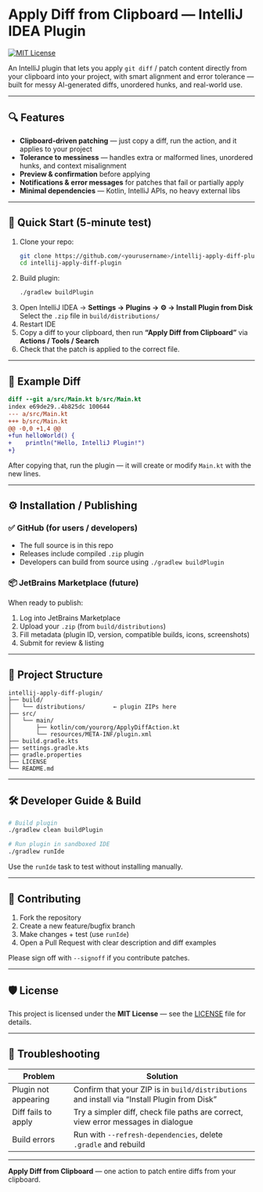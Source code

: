 # Apply Diff from Clipboard — IntelliJ IDEA Plugin

[![MIT License](https://img.shields.io/badge/license-MIT-blue.svg)](LICENSE)

An IntelliJ plugin that lets you apply `git diff` / patch content directly from your clipboard into your project, with smart alignment and error tolerance — built for messy AI-generated diffs, unordered hunks, and real-world use.

---

## 🔍 Features

- **Clipboard-driven patching** — just copy a diff, run the action, and it applies to your project  
- **Tolerance to messiness** — handles extra or malformed lines, unordered hunks, and context misalignment  
- **Preview & confirmation** before applying  
- **Notifications & error messages** for patches that fail or partially apply  
- **Minimal dependencies** — Kotlin, IntelliJ APIs, no heavy external libs  

---

## 🚀 Quick Start (5-minute test)

1. Clone your repo:
   ```bash
   git clone https://github.com/<yourusername>/intellij-apply-diff-plugin.git
   cd intellij-apply-diff-plugin
   ```
2. Build plugin:
   ```bash
   ./gradlew buildPlugin
   ```
3. Open IntelliJ IDEA → **Settings → Plugins → ⚙ → Install Plugin from Disk**  
   Select the `.zip` file in `build/distributions/`  
4. Restart IDE  
5. Copy a diff to your clipboard, then run **“Apply Diff from Clipboard”** via **Actions / Tools / Search**  
6. Check that the patch is applied to the correct file.  

---

## 🧩 Example Diff

```diff
diff --git a/src/Main.kt b/src/Main.kt
index e69de29..4b825dc 100644
--- a/src/Main.kt
+++ b/src/Main.kt
@@ -0,0 +1,4 @@
+fun helloWorld() {
+    println("Hello, IntelliJ Plugin!")
+}
```

After copying that, run the plugin — it will create or modify `Main.kt` with the new lines.

---

## ⚙️ Installation / Publishing

### ✅ GitHub (for users / developers)

- The full source is in this repo  
- Releases include compiled `.zip` plugin  
- Developers can build from source using `./gradlew buildPlugin`

### 📦 JetBrains Marketplace (future)

When ready to publish:
1. Log into JetBrains Marketplace  
2. Upload your `.zip` (from `build/distributions`)  
3. Fill metadata (plugin ID, version, compatible builds, icons, screenshots)  
4. Submit for review & listing

---

## 📂 Project Structure

```
intellij-apply-diff-plugin/
├── build/
│   └── distributions/        ← plugin ZIPs here
├── src/
│   └── main/
│       ├── kotlin/com/yourorg/ApplyDiffAction.kt  
│       └── resources/META-INF/plugin.xml  
├── build.gradle.kts  
├── settings.gradle.kts  
├── gradle.properties  
├── LICENSE  
└── README.md  
```

---

## 🛠️ Developer Guide & Build

```bash
# Build plugin
./gradlew clean buildPlugin

# Run plugin in sandboxed IDE
./gradlew runIde
```

Use the `runIde` task to test without installing manually.

---

## 🤝 Contributing

1. Fork the repository  
2. Create a new feature/bugfix branch  
3. Make changes + test (use `runIde`)  
4. Open a Pull Request with clear description and diff examples  

Please sign off with `--signoff` if you contribute patches.

---

## 🛡 License

This project is licensed under the **MIT License** — see the [LICENSE](LICENSE) file for details.

---

## 🧰 Troubleshooting

| Problem | Solution |
|---|---|
| Plugin not appearing | Confirm that your ZIP is in `build/distributions` and install via “Install Plugin from Disk” |
| Diff fails to apply | Try a simpler diff, check file paths are correct, view error messages in dialogue |
| Build errors | Run with `--refresh-dependencies`, delete `.gradle` and rebuild |

---

**Apply Diff from Clipboard** — one action to patch entire diffs from your clipboard.
